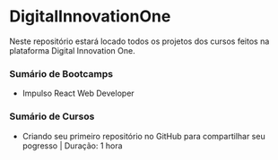 # DigitalInnovationOne
Neste repositório estará locado todos os projetos dos cursos feitos na plataforma Digital Innovation One.

### Sumário de Bootcamps 
- Impulso React Web Developer 


### Sumário de Cursos 
- Criando seu primeiro repositório no GitHub para compartilhar seu pogresso | Duração: 1 hora 
